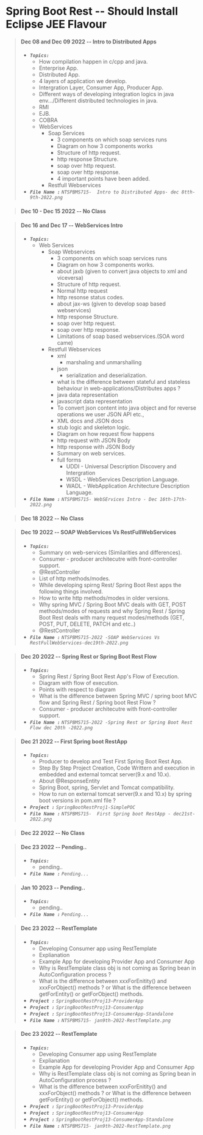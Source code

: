 # Spring Boot Rest -- Should Install Eclipse JEE Flavour

> #### Dec 08 and Dec 09 2022 -- Intro to Distributed Apps
> - <em>**`Topics:`**</em>
>     - How compilation happen in c/cpp and java.
>     - Enterprise App.
>     - Distributed App.
>     - 4 layers of application we develop.
>     - Intergration Layer, Consumer App, Producer App.
>     - Different ways of developing integration logics in java env.../Different distributed technologies in java.
>     - RMI
>     - EJB.
>     - COBRA
>     - WebServices
>         - Soap Services
>             - 3 components on which soap services runs
>             - Diagram on how 3 components works
>             - Structure of http request.
>             - http response Structure.
>             - soap over http request.
>             - soap over http response.
>             - 4 important points have been added.
>         - Restfull Webservices
> - <em>**`File Name :`**</em> *`NTSPBMS715-  Intro to Distributed Apps- dec 8tth-9th-2022.png`*

> #### Dec 10 - Dec 15 2022 -- No Class

> #### Dec 16 and Dec 17 -- WebServices Intro
> - <em>**`Topics:`**</em>
>     - Web Services
>         - Soap Webservices 
>             - 3 components on which soap services runs
>             - Diagram on how 3 components works.
>             - about jaxb (given to convert java objects to xml and viceversa)
>             - Structure of http request.
>             - Normal http request
>             - http resonse status codes.
>             - about jax-ws (given to develop soap based webservices)
>             - http response Structure.
>             - soap over http request.
>             - soap over http response.
>             - Limitations of soap based webservices.(SOA word came)
>         - Restfull Webservices
>             - xml
>                 - marshaling and unmarshalling
>             - json
>                 - serialization and deserialization.
>             - what is the difference between stateful and stateless behaviour in web-applications/Distributes apps ?
>             - java data representation
>             - javascript data representation
>             - To convert json content into java object and for reverse operations we user JSON API etc.,
>             - XML docs and JSON docs
>             - stub logic and skeleton logic.
>             - Diagram on how request flow happens
>             - http request with JSON Body
>             - http response with JSON Body
>             - Summary on web services.
>             - full forms
>                 - UDDI - Universal Description Discovery and Intergration
>                 - WSDL - WebServices Description Language.
>                 - WADL - WebApplication Architecture Description Language. 
> - <em>**`File Name :`**</em> *`NTSPBMS715- WebSErvices Intro - Dec 16th-17th-2022.png`*

> #### Dec 18 2022 -- No Class

> #### Dec 19 2022 -- SOAP WebServices Vs RestFullWebServices
> - <em>**`Topics:`**</em>
>     - Summary on web-services (Similarities and differences).
>     - Consumer - producer architecutre with front-controller support.
>     - @RestController
>     - List of http methods/modes.
>     - While developing spirng Rest/ Spring Boot Rest apps the following things involved.
>     - How to write http methods/modes in older versions.
>     - Why spring MVC / Spring Boot MVC deals with GET, POST methods/modes of requests and why Spring Rest / Spring Boot Rest deals with many request modes/methods (GET, POST, PUT, DELETE, PATCH and etc..)
>     - @RestController
> - <em>**`File Name :`**</em> *`NTSPBMS715-2022 -SOAP WebServices Vs RestFullWebServices-dec19th-2022.png`*

> #### Dec 20 2022 -- Spring Rest or Spring Boot Rest Flow
> - <em>**`Topics:`**</em>
>     - Spring Rest / Spring Boot Rest App's Flow of Execution.
>     - Diagram with flow of execution.
>     - Points with respect to diagram
>     - What is the difference between Spring MVC / spring boot MVC flow and Spring Rest / Spring boot Rest Flow ?
>     - Consumer - producer architecutre with front-controller support.
> - <em>**`File Name :`**</em> *`NTSPBMS715-2022 -Spring Rest or Spring Boot Rest Flow dec 20th -2022.png`*

> #### Dec 21 2022 -- First Spring boot RestApp
> - <em>**`Topics:`**</em>
>     - Producer to develop and Test First Spring Boot Rest App.
>     - Step By Step Project Creation, Code Writtern and execution in embedded and external tomcat server(9.x and 10.x).
>     - About @ResponseEntity
>     - Spring Boot, spring, Servlet and Tomcat compatibility.
>     - How to run on external tomcat server(9.x and 10.x) by spring boot versions in pom.xml file ?
> - <em>**`Project :`**</em> *`SpringBootRestProj1-SimplePOC`*
> - <em>**`File Name :`**</em> *`NTSPBMS715-  First Spring boot RestApp - dec21st-2022.png`*

> #### Dec 22 2022 -- No Class

> #### Dec 23 2022 -- Pending..
> - <em>**`Topics:`**</em>
>     - pending..
> - <em>**`File Name :`**</em> *`Pending...`*

> #### Jan 10 2023 -- Pending..
> - <em>**`Topics:`**</em>
>     - pending..
> - <em>**`File Name :`**</em> *`Pending...`*

> #### Dec 23 2022 -- RestTemplate
> - <em>**`Topics:`**</em>
>     - Developing Consumer app using RestTemplate 
>     - Explianation
>     - Example App for developing Provider App and Consumer App
>     - Why is RestTemplate class obj is not coming as Spring bean in AutoConfiguration process ?
>     - What is the difference between xxxForEnitity() and xxxForObject() methods ? or What is the difference between getForEntity() or getForObject() methods.
> - <em>**`Project :`**</em> *`SpringBootRestProj13-ProviderApp`*
> - <em>**`Project :`**</em> *`SpringBootRestProj13-ConsumerApp`*
> - <em>**`Project :`**</em> *`SpringBootRestProj13-ConsumerApp-Standalone`*
> - <em>**`File Name :`**</em> *`NTSPBMS715- jan9th-2022-RestTemplate.png`*

> #### Dec 23 2022 -- RestTemplate
> - <em>**`Topics:`**</em>
>     - Developing Consumer app using RestTemplate 
>     - Explianation
>     - Example App for developing Provider App and Consumer App
>     - Why is RestTemplate class obj is not coming as Spring bean in AutoConfiguration process ?
>     - What is the difference between xxxForEnitity() and xxxForObject() methods ? or What is the difference between getForEntity() or getForObject() methods.
> - <em>**`Project :`**</em> *`SpringBootRestProj13-ProviderApp`*
> - <em>**`Project :`**</em> *`SpringBootRestProj13-ConsumerApp`*
> - <em>**`Project :`**</em> *`SpringBootRestProj13-ConsumerApp-Standalone`*
> - <em>**`File Name :`**</em> *`NTSPBMS715- jan9th-2022-RestTemplate.png`*


